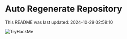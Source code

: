 # Auto Regenerate Repository

This README was last updated: 2024-10-29 02:58:10

 ![TryHackMe](https://tryhackme.com/badge/533634)